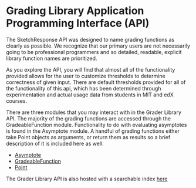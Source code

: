 # Grading Library Application Programming Interface (API)

The SketchResponse API was designed to name grading functions as clearly as possible. We recognize that our primary users are not necessarily going to be professional programmers and so detailed, readable, explicit library function names are prioritized.

As you explore the API, you will find that almost all of the functionality provided allows for the user to customize thresholds to determine correctness of given input. There are default thresholds provided for all of the functionality of this api, which has been determined through experimentation and actual usage data from students in MIT and edX courses.

There are three modules that you may interact with in the Grader Library API. The majority of the grading functions are accessed through the GradeableFunction module. Functionality to do with evaluating asymptotes is found in the Asymptote module. A handful of grading functions either take Point objects as arguments, or return them as results so a brief description of it is included here as well.

* [Asymptote](api/graderlib_asymptote_module.md)
* [GradeableFunction](api/graderlib_gradeablefunction_module.md)
* [Point](api/graderlib_point_module.md)

The Grader Library API is also hosted with a searchable index [here](http://sketchresponse.github.io/sketchresponse)